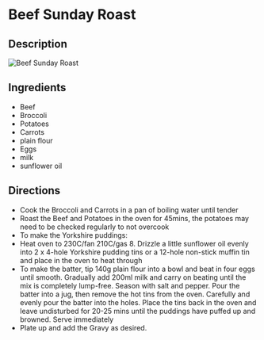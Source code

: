 # Beef Sunday Roast

## Description
![Beef Sunday Roast](https://www.themealdb.com/images/media/meals/ssrrrs1503664277.jpg "Beef Sunday Roast")

## Ingredients
- Beef
- Broccoli
- Potatoes
- Carrots
- plain flour
- Eggs
- milk
- sunflower oil

## Directions
- Cook the Broccoli and Carrots in a pan of boiling water until tender
- Roast the Beef and Potatoes in the oven for 45mins, the potatoes may need to be checked regularly to not overcook
- To make the Yorkshire puddings:
- Heat oven to 230C/fan 210C/gas 8. Drizzle a little sunflower oil evenly into 2 x 4-hole Yorkshire pudding tins or a 12-hole non-stick muffin tin and place in the oven to heat through
- To make the batter, tip 140g plain flour into a bowl and beat in four eggs until smooth. Gradually add 200ml milk and carry on beating until the mix is completely lump-free. Season with salt and pepper. Pour the batter into a jug, then remove the hot tins from the oven. Carefully and evenly pour the batter into the holes. Place the tins back in the oven and leave undisturbed for 20-25 mins until the puddings have puffed up and browned. Serve immediately
- Plate up and add the Gravy as desired.

